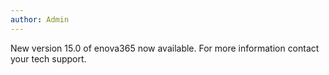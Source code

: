```yaml
---
author: Admin
---
```

New version 15.0 of enova365 now available. For more information contact your tech support.
